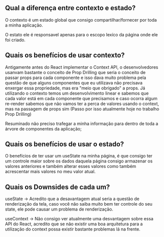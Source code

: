 ## Qual a diferença entre contexto e estado?

O contexto é um estado global que consigo compartilhar/fornecer por toda a minha aplicação.

O estato ele é responsavel apenas para o escopo lexíco da página onde ele foi criado.

## Quais os benefícios de usar contexto?

Antigamente antes do React implementar o Context API, o desenvolvedores usanvam bastante o conceito de Prop Drilling
que seria o conceito de passar props para cada componente e isso dava muito problema pela questão de que alguns componentes
que eu utilizava não precisava enxergar essa propriedade, mas era "meio que obrigado" a props. Já utilizando o contexto temos um
desenvolvimento linear e sabemos que cada valor está em cada componente que precisamos e caso ocorra algum re-render sabemos que
não vamos ter a perca de valores usando o context, mas na passagem de props sim (Passo por isso atualmente hoje no trabalho Prop Drilling)

Resuminado não preciso trafegar a minha informação para dentro de toda a árvore de componentes da aplicação;

## Quais os benefícios de usar o estado?

O benefícios de ter usar um useState na minha página, é que consigo ter um controle maior sobre os dados daquela página
consigo armazenar os valores anteriores e também alterar esses valores como também acrescentar mais valores no meu valor atual.

## Quais os Downsides de cada um?

useState -> Acredito que a desavantagem atual seria a questão de renderização da tela, caso você não saiba muito bem ter
controle do seu state, ele pode causar um problema de renderização.

useContext -> Não consigo ver atualmente uma desvantagem sobre essa API do React, acredito que se não existir uma boa arquitetura para
a utilização do context possa existir bastante problemas lá na frente.
